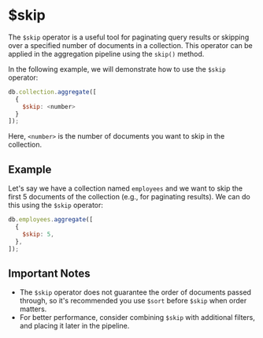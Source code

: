 # $skip

The `$skip` operator is a useful tool for paginating query results or skipping over a specified number of documents in a collection. This operator can be applied in the aggregation pipeline using the `skip()` method.

In the following example, we will demonstrate how to use the `$skip` operator:

```javascript
db.collection.aggregate([
  {
    $skip: <number>
  }
]);
```

Here, `<number>` is the number of documents you want to skip in the collection.

## Example

Let's say we have a collection named `employees` and we want to skip the first 5 documents of the collection (e.g., for paginating results). We can do this using the `$skip` operator:

```javascript
db.employees.aggregate([
  {
    $skip: 5,
  },
]);
```

## Important Notes

- The `$skip` operator does not guarantee the order of documents passed through, so it's recommended you use `$sort` before `$skip` when order matters.
- For better performance, consider combining `$skip` with additional filters, and placing it later in the pipeline.
